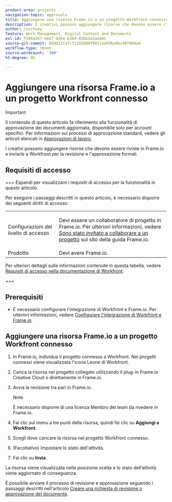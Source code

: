 ```yaml
---
product-area: projects
navigation-topic: approvals
title: Aggiungere una risorsa Frame.io a un progetto Workfront connesso
description: I creativi possono aggiungere risorse che devono essere riviste in Frame.io e inviarle a Workfront per la revisione e l'approvazione formali.
author: Courtney
feature: Work Management, Digital Content and Documents
exl-id: f196e56f-6e67-4d54-b36d-83bb4a3ae681
source-git-commit: 850d21fafcf2192600f9011ee936a9bc40f969a4
workflow-type: tm+mt
source-wordcount: '309'
ht-degree: 0%

---
```


# Aggiungere una risorsa Frame.io a un progetto Workfront connesso

>[!IMPORTANT]
>
>Il contenuto di questo articolo fa riferimento alla funzionalità di approvazione dei documenti aggiornata, disponibile solo per account specifici. Per informazioni sui processi di approvazione standard, vedere gli articoli elencati in [Approvazioni di lavoro](/help/quicksilver/review-and-approve-work/manage-approvals/manage-approvals.md).

I creativi possono aggiungere risorse che devono essere riviste in Frame.io e inviarle a Workfront per la revisione e l&#39;approvazione formali.

## Requisiti di accesso

+++ Espandi per visualizzare i requisiti di accesso per la funzionalità in questo articolo.

Per eseguire i passaggi descritti in questo articolo, è necessario disporre dei seguenti diritti di accesso:

<table style="table-layout:auto"> 
 <col> 
 <col> 
 <tbody> 
  <!-- <tr> 
   <td role="rowheader">Adobe Workfront plan</td> 
   <td> <p>Any</p> </td> 
  </tr> 
  <tr> 
   <td role="rowheader">Adobe Workfront license</td> 
   <td> <p>Standard</p> </td> 
  </tr> -->
  <tr> 
   <td role="rowheader">Configurazioni del livello di accesso</td> 
   <td> <p>Devi essere un collaboratore di progetto in Frame.io. Per ulteriori informazioni, vedere <a href="https://support.frame.io/en/articles/11125-i-ve-been-invited-to-collaborate-on-a-project">Sono stato invitato a collaborare a un progetto</a>
 sul sito della guida Frame.io.</p> </td> 
  </tr> 
   <tr>
   <td>Prodotto
   </td>
   <td>Devi avere Frame.io.
   </td>
  </tr>
 </tbody> 
</table>

Per ulteriori dettagli sulle informazioni contenute in questa tabella, vedere [Requisiti di accesso nella documentazione di Workfront](/help/quicksilver/administration-and-setup/add-users/access-levels-and-object-permissions/access-level-requirements-in-documentation.md).

+++

## Prerequisiti

* È necessario configurare l&#39;integrazione di Workfront e Frame.io. Per ulteriori informazioni, vedere [Configurare l&#39;integrazione di Workfront e Frame.io](/help/quicksilver/administration-and-setup/configure-integrations/configure-wf-and-frame.md).

## Aggiungere una risorsa Frame.io a un progetto Workfront connesso

1. In Frame.io, individua il progetto connesso a Workfront. Nei progetti connessi viene visualizzata l&#39;icona Leone di Workfront.

1. Carica la risorsa nel progetto collegato utilizzando il plug-in Frame.io Creative Cloud o direttamente in Frame.io.

1. Avvia la revisione tra pari in Frame.io.

   >[!NOTE]
   >
   >È necessario disporre di una licenza Membro del team da rivedere in Frame.io.

1. Fai clic sul menu a tre punti della risorsa, quindi fai clic su **Aggiungi a Workfront**.

1. Scegli dove caricare la risorsa nel progetto Workfront connesso.

1. (Facoltativo) Impostare lo stato dell&#39;attività.

1. Fai clic su **Invia**.

La risorsa viene visualizzata nella posizione scelta e lo stato dell’attività viene aggiornato di conseguenza.

È possibile avviare il processo di revisione e approvazione seguendo i passaggi descritti nell&#39;articolo [Creare una richiesta di revisione o approvazione del documento](/help/quicksilver/review-and-approve-work/document-reviews-and-approvals/manage-document-approvals/create-a-document-approval.md).

